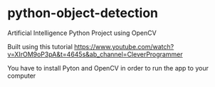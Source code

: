 # python-object-detection

Artificial Intelligence Python Project using OpenCV

Built using this tutorial https://www.youtube.com/watch?v=XIrOM9oP3pA&t=4645s&ab_channel=CleverProgrammer

You have to install Pyton and OpenCV in order to run the app to your computer
